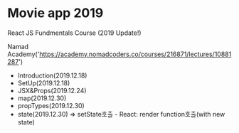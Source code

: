 # Movie app 2019

React JS Fundmentals Course (2019 Update!)

Namad Academy('https://academy.nomadcoders.co/courses/216871/lectures/10881287')

- Introduction(2019.12.18)
- SetUp(2019.12.18)
- JSX&Props(2019.12.24)
- map(2019.12.30)
- propTypes(2019.12.30)
- state(2019.12.30) => setState호출 - React: render function호출(with new state)